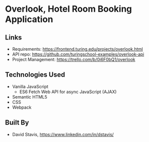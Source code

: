 # Overlook, Hotel Room Booking Application

## Links
- Requirements: https://frontend.turing.edu/projects/overlook.html
- API repo: https://github.com/turingschool-examples/overlook-api
- Project Management: https://trello.com/b/0i6F0bQ1/overlook

## Technologies Used
- Vanilla JavaScript
  - ES6 Fetch Web API for async JavaScript (AJAX)
- Semantic HTML5
- CSS
- Webpack

## Built By
- David Stavis, https://www.linkedin.com/in/dstavis/